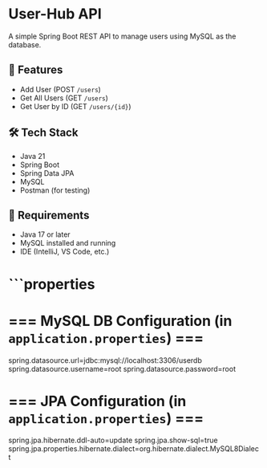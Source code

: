 # User-Hub API

A simple Spring Boot REST API to manage users using MySQL as the database.

## 🚀 Features
- Add User (POST `/users`)
- Get All Users (GET `/users`)
- Get User by ID (GET `/users/{id}`)

## 🛠 Tech Stack
- Java 21
- Spring Boot
- Spring Data JPA
- MySQL
- Postman (for testing)

## 🧾 Requirements
- Java 17 or later
- MySQL installed and running
- IDE (IntelliJ, VS Code, etc.)


# ```properties

# === MySQL DB Configuration (in `application.properties`) ===
spring.datasource.url=jdbc:mysql://localhost:3306/userdb
spring.datasource.username=root
spring.datasource.password=root

# === JPA Configuration (in `application.properties`) ===
spring.jpa.hibernate.ddl-auto=update
spring.jpa.show-sql=true
spring.jpa.properties.hibernate.dialect=org.hibernate.dialect.MySQL8Dialect
